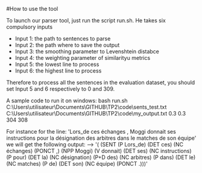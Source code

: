#How to use the tool

To launch our parser tool, just run the script run.sh. He takes six compulsory
inputs

- Input 1: the path to sentences to parse
- Input 2: the path where to save the output
- Input 3: the smoothing parameter to Levenshtein distabce
- Input 4: the weighting parameter of similarityu metrics
- Input 5: the lowest line to process
- Input 6: the highest line to process

Therefore to process all the sentences in the evaluation dataset, you should 
set Input 5 and 6 respectively to 0 and 309.

A sample code to run it on windows:
bash run.sh C:\Users\utilisateur\Documents\GITHUB\TP2\code\sents_test.txt C:\Users\utilisateur\Documents\GITHUB\TP2\code\my_output.txt 0.3 0.3 304 308

For instance for the line: 'Lors_de ces échanges , Moggi donnait ses instructions pour la désignation des arbitres dans le
matches de son équipe' we will get the following output:
-->  '( (SENT (P Lors_de) (DET ces) (NC échanges) (PONCT ,) (NPP Moggi) (V donnait) (DET
ses) (NC instructions) (P pour) (DET la) (NC désignation) (P+D des) (NC arbitres) (P dans) (DET le)
(NC matches) (P de) (DET son) (NC équipe) (PONCT .)))' 
